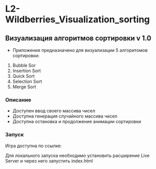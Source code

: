 # L2-Wildberries_Visualization_sorting

## Визуализация алгоритмов сортировки v 1.0

- Приложение предназначено для визуализации 5 алгоритомов сортировки:

1. Bubble Sor
2. Insertion Sort
3. Quick Sort
4. Selection Sort
5. Merge Sort

### Описание

- Доступен ввод своего массива чисел
- Доступна генерация случайного массива чисел
- Доступна остановка и продолжение анимации сортировки

### Запуск

Игра доступна по ссылке:

Для локального запуска необходимо установить расширение Live Server и через него запустить index.html
